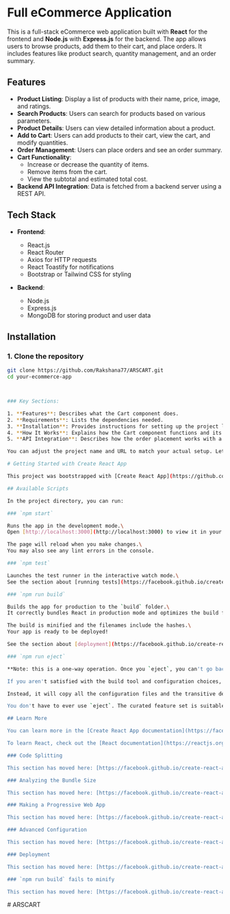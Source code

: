 # Full eCommerce Application

This is a full-stack eCommerce web application built with **React** for the frontend and **Node.js** with **Express.js** for the backend. The app allows users to browse products, add them to their cart, and place orders. It includes features like product search, quantity management, and an order summary.

## Features

- **Product Listing**: Display a list of products with their name, price, image, and ratings.
- **Search Products**: Users can search for products based on various parameters.
- **Product Details**: Users can view detailed information about a product.
- **Add to Cart**: Users can add products to their cart, view the cart, and modify quantities.
- **Order Management**: Users can place orders and see an order summary.
- **Cart Functionality**:
  - Increase or decrease the quantity of items.
  - Remove items from the cart.
  - View the subtotal and estimated total cost.
- **Backend API Integration**: Data is fetched from a backend server using a REST API.

## Tech Stack

- **Frontend**:

  - React.js
  - React Router
  - Axios for HTTP requests
  - React Toastify for notifications
  - Bootstrap or Tailwind CSS for styling

- **Backend**:
  - Node.js
  - Express.js
  - MongoDB for storing product and user data

## Installation

### 1. Clone the repository

```bash
git clone https://github.com/Rakshana77/ARSCART.git
cd your-ecommerce-app



### Key Sections:

1. **Features**: Describes what the Cart component does.
2. **Requirements**: Lists the dependencies needed.
3. **Installation**: Provides instructions for setting up the project locally.
4. **How It Works**: Explains how the Cart component functions and its methods.
5. **API Integration**: Describes how the order placement works with a backend.

You can adjust the project name and URL to match your actual setup. Let me know if you need any changes or additions!

# Getting Started with Create React App

This project was bootstrapped with [Create React App](https://github.com/facebook/create-react-app).

## Available Scripts

In the project directory, you can run:

### `npm start`

Runs the app in the development mode.\
Open [http://localhost:3000](http://localhost:3000) to view it in your browser.

The page will reload when you make changes.\
You may also see any lint errors in the console.

### `npm test`

Launches the test runner in the interactive watch mode.\
See the section about [running tests](https://facebook.github.io/create-react-app/docs/running-tests) for more information.

### `npm run build`

Builds the app for production to the `build` folder.\
It correctly bundles React in production mode and optimizes the build for the best performance.

The build is minified and the filenames include the hashes.\
Your app is ready to be deployed!

See the section about [deployment](https://facebook.github.io/create-react-app/docs/deployment) for more information.

### `npm run eject`

**Note: this is a one-way operation. Once you `eject`, you can't go back!**

If you aren't satisfied with the build tool and configuration choices, you can `eject` at any time. This command will remove the single build dependency from your project.

Instead, it will copy all the configuration files and the transitive dependencies (webpack, Babel, ESLint, etc) right into your project so you have full control over them. All of the commands except `eject` will still work, but they will point to the copied scripts so you can tweak them. At this point you're on your own.

You don't have to ever use `eject`. The curated feature set is suitable for small and middle deployments, and you shouldn't feel obligated to use this feature. However we understand that this tool wouldn't be useful if you couldn't customize it when you are ready for it.

## Learn More

You can learn more in the [Create React App documentation](https://facebook.github.io/create-react-app/docs/getting-started).

To learn React, check out the [React documentation](https://reactjs.org/).

### Code Splitting

This section has moved here: [https://facebook.github.io/create-react-app/docs/code-splitting](https://facebook.github.io/create-react-app/docs/code-splitting)

### Analyzing the Bundle Size

This section has moved here: [https://facebook.github.io/create-react-app/docs/analyzing-the-bundle-size](https://facebook.github.io/create-react-app/docs/analyzing-the-bundle-size)

### Making a Progressive Web App

This section has moved here: [https://facebook.github.io/create-react-app/docs/making-a-progressive-web-app](https://facebook.github.io/create-react-app/docs/making-a-progressive-web-app)

### Advanced Configuration

This section has moved here: [https://facebook.github.io/create-react-app/docs/advanced-configuration](https://facebook.github.io/create-react-app/docs/advanced-configuration)

### Deployment

This section has moved here: [https://facebook.github.io/create-react-app/docs/deployment](https://facebook.github.io/create-react-app/docs/deployment)

### `npm run build` fails to minify

This section has moved here: [https://facebook.github.io/create-react-app/docs/troubleshooting#npm-run-build-fails-to-minify](https://facebook.github.io/create-react-app/docs/troubleshooting#npm-run-build-fails-to-minify)
```
#   A R S C A R T  
 
